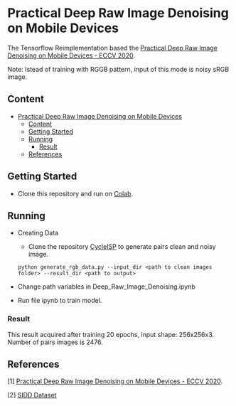 # Practical Deep Raw Image Denoising on Mobile Devices

The Tensorflow Reimplementation based the [Practical Deep Raw Image Denoising on Mobile Devices - ECCV 2020](https://www.ecva.net/papers/eccv_2020/papers_ECCV/papers/123510001.pdf).

Note: Istead of training with RGGB pattern, input of this mode is noisy sRGB image.

##  Content
- [Practical Deep Raw Image Denoising on Mobile Devices](#practical-deep-raw-image-denoising-on-mobile-devices)
  - [Content](#content)
  - [Getting Started](#getting-started)
  - [Running](#running)
    - [Result](#result)
  - [References](#references)

## Getting Started

- Clone this repository and run on [Colab](https://colab.research.google.com/notebooks/intro.ipynb).

## Running

- Creating Data
  - Clone the repository [CycleISP](https://github.com/swz30/CycleISP) to generate pairs clean and noisy image.

  ```
  python generate_rgb_data.py --input_dir <path to clean images folder> --result_dir <path to output>
  ```

- Change path variables in Deep_Raw_Image_Denoising.ipynb

- Run file ipynb to train model.


### Result

This result acquired after training 20 epochs, input shape: 256x256x3. Number of pairs images is 2476.

## References
[1] [Practical Deep Raw Image Denoising on Mobile Devices - ECCV 2020](https://www.ecva.net/papers/eccv_2020/papers_ECCV/papers/123510001.pdf).

[2] [SIDD Dataset](https://www.eecs.yorku.ca/~kamel/sidd/)
